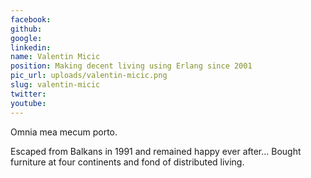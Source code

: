 ```yaml
---
facebook: 
github: 
google: 
linkedin: 
name: Valentin Micic
position: Making decent living using Erlang since 2001
pic_url: uploads/valentin-micic.png
slug: valentin-micic
twitter: 
youtube: 
---
```

<p>Omnia mea mecum porto.&nbsp;</p>

<p>Escaped from Balkans in 1991 and remained happy ever after... Bought furniture at four continents and fond of distributed living.</p>
